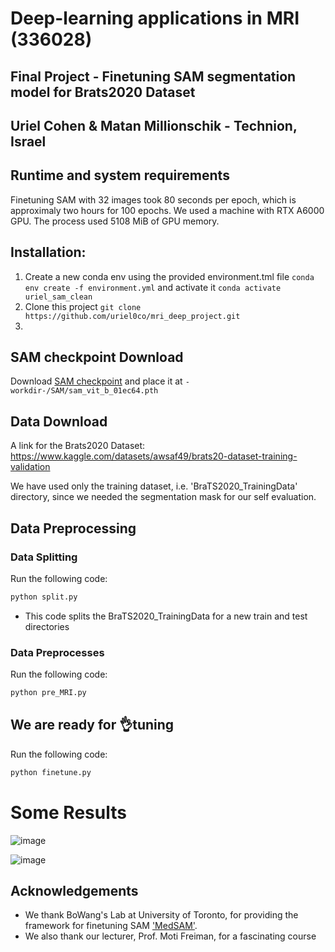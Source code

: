 # Deep-learning applications in MRI (336028)
## Final Project - Finetuning SAM segmentation model for Brats2020 Dataset
## Uriel Cohen & Matan Millionschik - Technion, Israel

## Runtime and system requirements
Finetuning SAM with 32 images took 80 seconds per epoch, which is approximaly two hours for 100 epochs.
We used a machine with RTX A6000 GPU. The process used 5108 MiB of GPU memory.

## Installation:
1. Create a new conda env using the provided environment.tml file `conda env create -f environment.yml` and activate it `conda activate uriel_sam_clean`
2. Clone this project `git clone https://github.com/uriel0co/mri_deep_project.git`
3. 

## SAM checkpoint Download
Download [SAM checkpoint](https://dl.fbaipublicfiles.com/segment_anything/sam_vit_b_01ec64.pth) and place it at `-workdir-/SAM/sam_vit_b_01ec64.pth`

## Data Download
A link for the Brats2020 Dataset: https://www.kaggle.com/datasets/awsaf49/brats20-dataset-training-validation

We have used only the training dataset, i.e. 'BraTS2020_TrainingData' directory, since we needed the segmentation mask for our self evaluation.

## Data Preprocessing

### Data Splitting
Run the following code: 

```bash
python split.py
```

- This code splits the BraTS2020_TrainingData for a new train and test directories

### Data Preprocesses

Run the following code:

```bash
python pre_MRI.py
```

## We are ready for 👌tuning

Run the following code:

```bash
python finetune.py
```

# Some Results

![image](https://github.com/uriel0co/mri_deep_project/assets/76814133/f2f75556-fa7c-4368-98f5-54d4a1ba07f9)



![image](https://github.com/uriel0co/mri_deep_project/assets/76814133/e30587d4-11ce-4d90-a3eb-a5a853432b3b)


## Acknowledgements
- We thank BoWang's Lab at University of Toronto, for providing the framework for finetuning SAM ['MedSAM'](https://github.com/bowang-lab/MedSAM/tree/main).
- We also thank our lecturer, Prof. Moti Freiman, for a fascinating course
